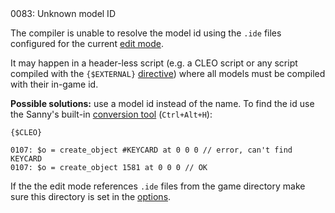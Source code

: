 <!doctype html>
<html lang="es">
<head>
	<title>Mensajes de Error</title>
	<meta charset="utf-8">
	<meta http-equiv="X-UA-Compatible" content="IE=edge">
	<meta name="viewport" content="width=device-width, initial-scale=1">
	<link rel="stylesheet" type="text/css" href="../../../style/style.css">
</head>
<body>
0083: Unknown model ID

The compiler is unable to resolve the model id using the `.ide` files configured for the current [edit mode](https://docs.sannybuilder.com/edit-modes#ide).

It may happen in a header-less script (e.g. a CLEO script or any script compiled with the `{$EXTERNAL}` [directive](../../coding/directives.md#usdexternal)) where all models must be compiled with their in-game id.

**Possible solutions:** use a model id instead of the name. To find the id use the Sanny's built-in [conversion tool](../../editor/options/hotkeys.md) (`Ctrl+Alt+H`):

```
{$CLEO}

0107: $o = create_object #KEYCARD at 0 0 0 // error, can't find KEYCARD
0107: $o = create_object 1581 at 0 0 0 // OK
```

If the the edit mode references `.ide` files from the game directory make sure this directory is set in the [options](../../editor/options/general.md#game-directory).

<script src="../../../js/main.min.js"></script>